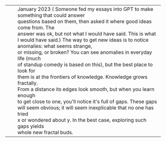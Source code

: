 <table><tr><td/><td/><td>January 2023 ( Someone fed my essays into GPT to make something that could answer<br/>questions based on them, then asked it where good ideas come from. The<br/>answer was ok, but not what I would have said. This is what I would have said.) The way to get new ideas is to notice anomalies: what seems strange,<br/>or missing, or broken? You can see anomalies in everyday life (much<br/>of standup comedy is based on this), but the best place to look for<br/>them is at the frontiers of knowledge. Knowledge grows fractally.<br/>From a distance its edges look smooth, but when you learn enough<br/>to get close to one, you&#x27;ll notice it&#x27;s full of gaps. These gaps<br/>will seem obvious; it will seem inexplicable that no one has tried<br/>x or wondered about y. In the best case, exploring such gaps yields<br/>whole new fractal buds.</td></tr></table>